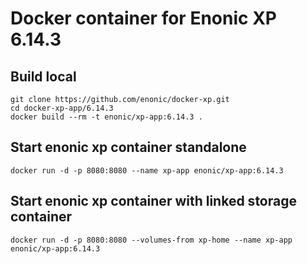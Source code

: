 # Docker container for Enonic XP 6.14.3

## Build local

    git clone https://github.com/enonic/docker-xp.git
    cd docker-xp-app/6.14.3
    docker build --rm -t enonic/xp-app:6.14.3 .

## Start enonic xp container standalone

    docker run -d -p 8080:8080 --name xp-app enonic/xp-app:6.14.3

## Start enonic xp container with linked storage container

    docker run -d -p 8080:8080 --volumes-from xp-home --name xp-app enonic/xp-app:6.14.3
